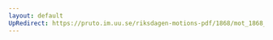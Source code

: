 ```yaml
---
layout: default
UpRedirect: https://pruto.im.uu.se/riksdagen-motions-pdf/1868/mot_1868__ak__132/mot_1868__ak__132-003.pdf
---
```

